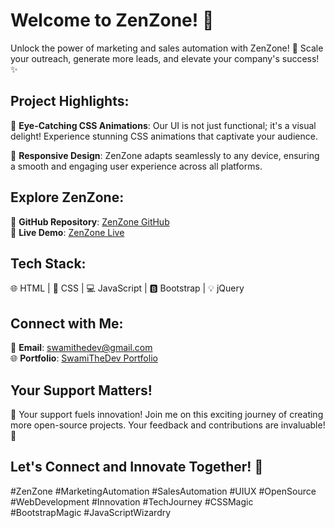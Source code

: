 # Welcome to ZenZone! 🌟

Unlock the power of marketing and sales automation with ZenZone! 🚀 Scale your outreach, generate more leads, and elevate your company's success! ✨

## Project Highlights:

🎨 **Eye-Catching CSS Animations**: Our UI is not just functional; it's a visual delight! Experience stunning CSS animations that captivate your audience.

📱 **Responsive Design**: ZenZone adapts seamlessly to any device, ensuring a smooth and engaging user experience across all platforms.

## Explore ZenZone:

🔗 **GitHub Repository**: [ZenZone GitHub](https://github.com/SwamiTheDev/Zen-Zone)  
🚀 **Live Demo**: [ZenZone Live](https://zenzone-swamithedev.vercel.app/)

## Tech Stack:

🌐 HTML | 🎨 CSS | 💻 JavaScript | 🅱️ Bootstrap | 💡 jQuery

## Connect with Me:

📧 **Email**: swamithedev@gmail.com  
🌐 **Portfolio**: [SwamiTheDev Portfolio](https://swamithedev.vercel.app/)

## Your Support Matters!

🙌 Your support fuels innovation! Join me on this exciting journey of creating more open-source projects. Your feedback and contributions are invaluable! 🚀

## Let's Connect and Innovate Together! 🚀

#ZenZone #MarketingAutomation #SalesAutomation #UIUX #OpenSource #WebDevelopment #Innovation #TechJourney #CSSMagic #BootstrapMagic #JavaScriptWizardry
